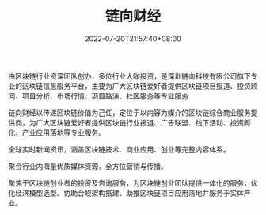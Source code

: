 ﻿---
weight: 
title: "链向财经"
description: "由区块链行业资深团队创办，多位行业大咖投资，是深圳链向科技有限公司旗下专业的区块链信息服务平台，主要为广大区块链爱好者提供区块链项目报道、投资顾问、项目分析、市场行情..."
date: 2022-07-20T21:57:40+08:00
lastmod: 2022-07-20T16:45:40+08:00
draft: false
authors: ["seven"]
featuredImage: "lianxiangcaijing.png"
link: "https://www.chainfor.pro/"
tags: ["元宇宙资讯","链向财经"]
categories: ["navigation"]
navigation: ["元宇宙资讯"]
lightgallery: true
toc: true
pinned: false
recommend: false
recommend1: false
---
由区块链行业资深团队创办，多位行业大咖投资，是深圳链向科技有限公司旗下专业的区块链信息服务平台，主要为广大区块链爱好者提供区块链项目报道、投资顾问、项目分析、市场行情、项目路演、社区服务等专业服务

链向财经以传递区块链价值为己任，定位于以内容为媒介的区块链综合商业服务提供商，为广大区块链爱好者提供区块链行业报道、广告联盟、线下活动、投资孵化、产业应用落地等专业服务。

全球实时新闻资讯，涵盖区块链技术、商业应用、创业等完整内容体系。

聚合行业内海量优质媒体资源，全方位营销与传播。

聚焦于区块链创业者的投资及咨询服务，为区块链创业团队提供一体化的服务，优化经济模型选型、协助合规架构搭建、助推区块链项目应用落地并服务于实体产业。